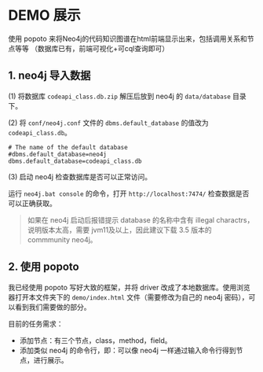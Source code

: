# DEMO 展示
使用 popoto 来将Neo4j的代码知识图谱在html前端显示出来，包括调用关系和节点等等
（数据库已有，前端可视化+可cql查询即可）

## 1. neo4j 导入数据

(1) 将数据库 `codeapi_class.db.zip` 解压后放到 neo4j 的 `data/database` 目录下。

(2) 将 `conf/neo4j.conf` 文件的 `dbms.default_database` 的值改为 `codeapi_class.db`。

```
# The name of the default database
#dbms.default_database=neo4j
dbms.default_database=codeapi_class.db
```

(3) 启动 neo4j 检查数据库是否可以正常访问。

运行 `neo4j.bat console` 的命令，打开 `http://localhost:7474/` 检查数据是否可以正确获取。

> 如果在 neo4j 启动后报错提示 database 的名称中含有 illegal charactrs，说明版本太高，需要 jvm11及以上，因此建议下载 3.5 版本的 commmunity neo4j。

## 2. 使用 popoto

我已经使用 popoto 写好大致的框架，并将 driver 改成了本地数据库。使用浏览器打开本文件夹下的 `demo/index.html` 文件（需要修改为自己的 neo4j 密码），可以看到我们需要做的部分。

目前的任务需求：

- 添加节点：有三个节点，class，method，field。
- 添加类似 neo4j 的命令行，即：可以像 neo4j 一样通过输入命令行得到节点，进行展示。

